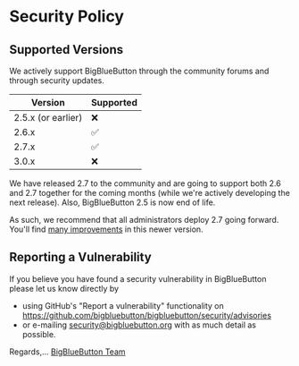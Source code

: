 # Security Policy

## Supported Versions

We actively support BigBlueButton through the community forums and through security updates.

| Version | Supported          |
| ------- | ------------------ |
| 2.5.x (or earlier)  | :x:    |
| 2.6.x   | :white_check_mark: |
| 2.7.x   | :white_check_mark: |
| 3.0.x   | :x: |

We have released 2.7 to the community and are going to support both 2.6 and 2.7 together for the coming months (while we're actively developing the next release).  Also, BigBlueButton 2.5 is now end of life.

As such, we recommend that all administrators deploy 2.7 going forward.  You'll find [many improvements](https://docs.bigbluebutton.org/2.7/new-features) in this newer version.

## Reporting a Vulnerability

If you believe you have found a security vulnerability in BigBlueButton please let us know directly by
- using GitHub's "Report a vulnerability" functionality on https://github.com/bigbluebutton/bigbluebutton/security/advisories
- or e-mailing security@bigbluebutton.org with as much detail as possible.

Regards,... [BigBlueButton Team](https://docs.bigbluebutton.org/support/faq.html#bigbluebutton-committer) 
